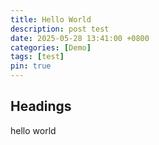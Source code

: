 ```yaml
---
title: Hello World
description: post test
date: 2025-05-28 13:41:00 +0800
categories: [Demo]
tags: [test]
pin: true
---
```


## Headings
hello world

